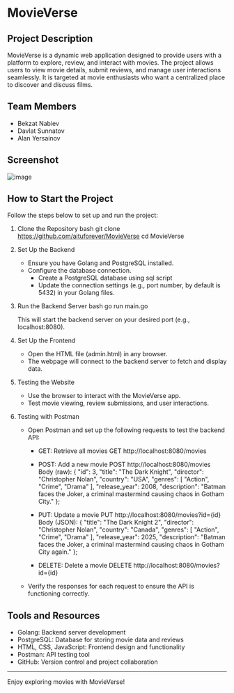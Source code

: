 # MovieVerse
## Project Description
MovieVerse is a dynamic web application designed to provide users with a platform to explore, review, and interact with movies. The project allows users to view movie details, submit reviews, and manage user interactions seamlessly. It is targeted at movie enthusiasts who want a centralized place to discover and discuss films.

## Team Members
- Bekzat Nabiev 
- Davlat Sunnatov
- Alan Yersainov

## Screenshot
![image](https://github.com/user-attachments/assets/f2ac9c0f-2842-4813-a888-f7e8fb764114)

## How to Start the Project
Follow the steps below to set up and run the project:

1. Clone the Repository
   bash
   git clone https://github.com/aituforever/MovieVerse
   cd MovieVerse
   
2. Set Up the Backend
   - Ensure you have Golang and PostgreSQL installed.
   - Configure the database connection.
     - Create a PostgreSQL database using sql script
     - Update the connection settings (e.g., port number, by default is 5432) in your Golang files.
     
3. Run the Backend Server
   bash
   go run main.go
   
   This will start the backend server on your desired port (e.g., localhost:8080).

4. Set Up the Frontend
   - Open the HTML file (admin.html) in any browser.
   - The webpage will connect to the backend server to fetch and display data.

5. Testing the Website
   - Use the browser to interact with the MovieVerse app.
   - Test movie viewing, review submissions, and user interactions.

6. Testing with Postman
   - Open Postman and set up the following requests to test the backend API:
     - GET: Retrieve all movies
              GET http://localhost:8080/movies
       
     - POST: Add a new movie
              POST http://localhost:8080/movies
       Body (raw):
       {
        "id": 3,
         "title": "The Dark Knight",
         "director": "Christopher Nolan",
         "country": "USA",
         "genres": [ "Action", "Crime", "Drama" ],
         "release_year": 2008,
         "description": "Batman faces the Joker, a criminal mastermind causing chaos in Gotham City."
       };
       
     - PUT: Update a movie
              PUT http://localhost:8080/movies?id={id}
       Body (JSON):
       {
         "title": "The Dark Knight 2",
         "director": "Christopher Nolan",
         "country": "Canada",
         "genres": [ "Action", "Crime", "Drama" ],
         "release_year": 2025,
         "description": "Batman faces the Joker, a criminal mastermind causing chaos in Gotham City again."
       };
       
     - DELETE: Delete a movie
              DELETE http://localhost:8080/movies?id={id}
       

   - Verify the responses for each request to ensure the API is functioning correctly.

## Tools and Resources
- Golang: Backend server development
- PostgreSQL: Database for storing movie data and reviews
- HTML, CSS, JavaScript: Frontend design and functionality
- Postman: API testing tool
- GitHub: Version control and project collaboration

---
Enjoy exploring movies with MovieVerse!
